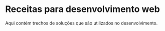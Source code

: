 # Receitas para desenvolvimento web

Aqui contém trechos de soluções que são utilizados no desenvolvimento.
